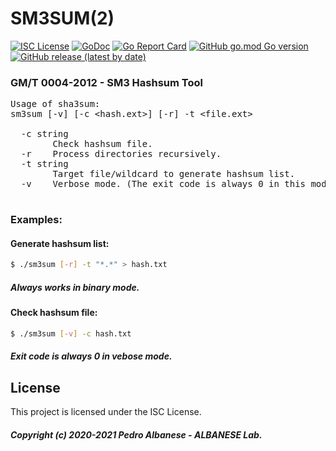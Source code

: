 # SM3SUM(2)
[![ISC License](http://img.shields.io/badge/license-ISC-blue.svg)](https://github.com/pedroalbanese/sm3sum/blob/master/LICENSE.md) 
[![GoDoc](https://godoc.org/github.com/pedroalbanese/sm3sum?status.png)](http://godoc.org/github.com/pedroalbanese/sm3sum)
[![Go Report Card](https://goreportcard.com/badge/github.com/pedroalbanese/sm3sum)](https://goreportcard.com/report/github.com/pedroalbanese/sm3sum)
[![GitHub go.mod Go version](https://img.shields.io/github/go-mod/go-version/pedroalbanese/sm3sum)](https://golang.org)
[![GitHub release (latest by date)](https://img.shields.io/github/v/release/pedroalbanese/sm3sum)](https://github.com/pedroalbanese/sm3sum/releases)
### GM/T 0004-2012 - SM3 Hashsum Tool
<PRE>
Usage of sha3sum:
sm3sum [-v] [-c &lt;hash.ext&gt;] [-r] -t &lt;file.ext&gt;

  -c string
        Check hashsum file.
  -r    Process directories recursively.
  -t string
        Target file/wildcard to generate hashsum list.
  -v    Verbose mode. (The exit code is always 0 in this mode)
  </PRE>
  
### Examples:

#### Generate hashsum list:
```sh
$ ./sm3sum [-r] -t "*.*" > hash.txt
```
##### Always works in binary mode. 

#### Check hashsum file:
```sh
$ ./sm3sum [-v] -c hash.txt
```
##### Exit code is always 0 in vebose mode. 

## License

This project is licensed under the ISC License.
##### Copyright (c) 2020-2021 Pedro Albanese - ALBANESE Lab.
